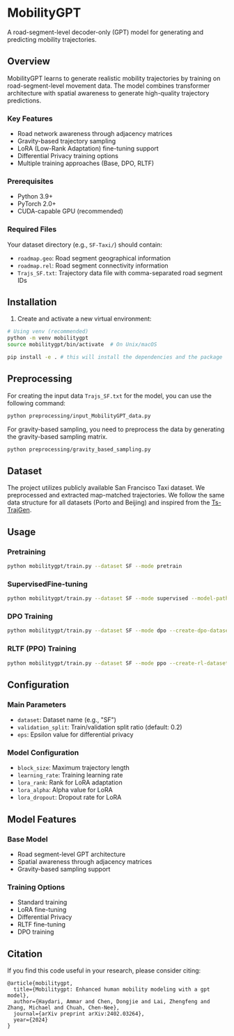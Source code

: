 # MobilityGPT

A road-segment-level decoder-only (GPT) model for generating and predicting mobility trajectories.

## Overview

MobilityGPT learns to generate realistic mobility trajectories by training on road-segment-level movement data. The model combines transformer architecture with spatial awareness to generate high-quality trajectory predictions.

### Key Features
- Road network awareness through adjacency matrices
- Gravity-based trajectory sampling
- LoRA (Low-Rank Adaptation) fine-tuning support
- Differential Privacy training options
- Multiple training approaches (Base, DPO, RLTF)

### Prerequisites
- Python 3.9+
- PyTorch 2.0+
- CUDA-capable GPU (recommended)

### Required Files
Your dataset directory (e.g., `SF-Taxi/`) should contain:
- `roadmap.geo`: Road segment geographical information
- `roadmap.rel`: Road segment connectivity information
- `Trajs_SF.txt`: Trajectory data file with comma-separated road segment IDs

## Installation

1. Create and activate a new virtual environment:
```bash
# Using venv (recommended)
python -m venv mobilitygpt
source mobilitygpt/bin/activate  # On Unix/macOS

pip install -e . # this will install the dependencies and the package
```

## Preprocessing


For creating the input data `Trajs_SF.txt` for the model, you can use the following command:
```bash
python preprocessing/input_MobilityGPT_data.py
```

For gravity-based sampling, you need to preprocess the data by generating the gravity-based sampling matrix.

```bash
python preprocessing/gravity_based_sampling.py
```


## Dataset

The project utilizes publicly available San Francisco Taxi dataset. We preprocessed and extracted map-matched trajectories. We follow the same data structure for all datasets (Porto and Beijing) and inspired from the [Ts-TrajGen](https://github.com/WenMellors/TS-TrajGen).

## Usage

### Pretraining

```bash
python mobilitygpt/train.py --dataset SF --mode pretrain
```

### SupervisedFine-tuning

```bash
python mobilitygpt/train.py --dataset SF --mode supervised --model-path model_pretrain
```

### DPO Training
```bash
python mobilitygpt/train.py --dataset SF --mode dpo --create-dpo-dataset --model-path model_supervised
```

### RLTF (PPO) Training

```bash
python mobilitygpt/train.py --dataset SF --mode ppo --create-rl-dataset --model-path model_supervised
```

## Configuration

### Main Parameters
- `dataset`: Dataset name (e.g., "SF")
- `validation_split`: Train/validation split ratio (default: 0.2)
- `eps`: Epsilon value for differential privacy

### Model Configuration
- `block_size`: Maximum trajectory length
- `learning_rate`: Training learning rate
- `lora_rank`: Rank for LoRA adaptation
- `lora_alpha`: Alpha value for LoRA
- `lora_dropout`: Dropout rate for LoRA

## Model Features

### Base Model
- Road segment-level GPT architecture
- Spatial awareness through adjacency matrices
- Gravity-based sampling support

### Training Options
- Standard training
- LoRA fine-tuning
- Differential Privacy
- RLTF fine-tuning
- DPO training


## Citation

If you find this code useful in your research, please consider citing:

```
@article{mobilitygpt,
  title={Mobilitygpt: Enhanced human mobility modeling with a gpt model},
  author={Haydari, Ammar and Chen, Dongjie and Lai, Zhengfeng and Zhang, Michael and Chuah, Chen-Nee},
  journal={arXiv preprint arXiv:2402.03264},
  year={2024}
}
```
